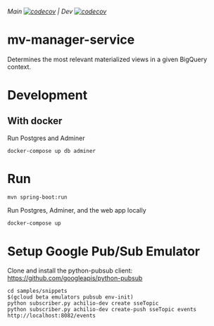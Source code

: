 ###### Main [![codecov](https://codecov.io/gh/achilio/mv-manager-service/branch/main/graph/badge.svg?token=SAABWG9HJO)](https://codecov.io/gh/achilio/mv-manager-service) | Dev [![codecov](https://codecov.io/gh/achilio/mv-manager-service/branch/dev/graph/badge.svg?token=SAABWG9HJO)](https://codecov.io/gh/achilio/mv-manager-service)

# mv-manager-service

Determines the most relevant materialized views in a given BigQuery context.

# Development

## With docker

Run Postgres and Adminer

```shell script
docker-compose up db adminer
```

# Run

```shell script
mvn spring-boot:run
```

Run Postgres, Adminer, and the web app locally

```shell script
docker-compose up
```

# Setup Google Pub/Sub Emulator
Clone and install the python-pubsub client: https://github.com/googleapis/python-pubsub
```
cd samples/snippets
$(gcloud beta emulators pubsub env-init)
python subscriber.py achilio-dev create sseTopic
python subscriber.py achilio-dev create-push sseTopic events http://localhost:8082/events
```
